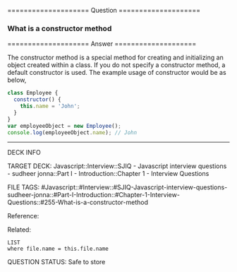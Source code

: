 ==================== Question ====================  

### What is a constructor method  

==================== Answer ====================  

The constructor method is a special method for creating and initializing an
object created within a class. If you do not specify a constructor method, a
default constructor is used. The example usage of constructor would be as below,

```javascript
class Employee {
  constructor() {
    this.name = 'John';
  }
}
var employeeObject = new Employee();
console.log(employeeObject.name); // John
```

---

DECK INFO

TARGET DECK: Javascript::Interview::SJIQ - Javascript interview questions -
sudheer jonna::Part I - Introduction::Chapter 1 - Interview Questions

FILE TAGS:
#Javascript::#Interview::#SJIQ-Javascript-interview-questions-sudheer-jonna::#Part-I-Introduction::#Chapter-1-Interview-Questions::#255-What-is-a-constructor-method

Reference:

Related:

```dataview
LIST
where file.name = this.file.name
```

QUESTION STATUS: Safe to store
